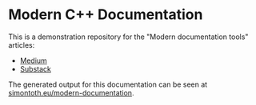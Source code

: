 # Modern C++ Documentation

This is a demonstration repository for the "Modern documentation tools" articles:

- [Medium](https://medium.com/p/9b96ba283732)
- [Substack](https://simontoth.substack.com/p/daily-bite-of-c-modern-documentation)

The generated output for this documentation can be seen at [simontoth.eu/modern-documentation](https://simontoth.eu/modern-documentation).
